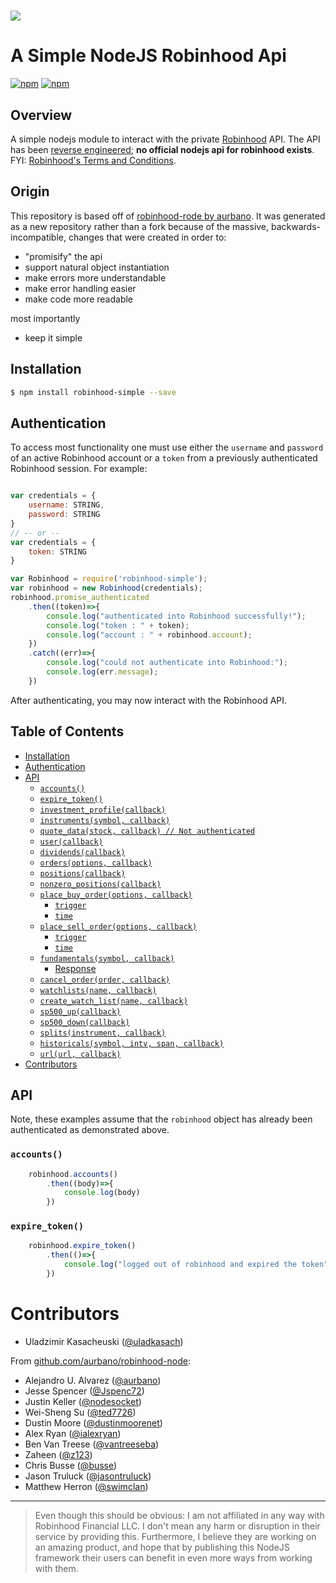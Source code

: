 <h1><img src="https://raw.githubusercontent.com/uladkasach/robinhood-simple-node/master/.github/robinhood-node.png"/></h1>


# A Simple NodeJS Robinhood Api


[![npm](https://img.shields.io/npm/v/robinhood-simple.svg?style=flat-square)](https://www.npmjs.com/package/robinhood-simple)
[![npm](https://img.shields.io/npm/dm/robinhood-simple.svg)](https://www.npmjs.com/package/robinhood-simple)

## Overview
A simple nodejs module to interact with the private [Robinhood](https://www.robinhood.com/) API. The API has been [reverse engineered](https://github.com/sanko/Robinhood); **no official nodejs api for robinhood exists**. FYI: [Robinhood's Terms and Conditions](https://brokerage-static.s3.amazonaws.com/assets/robinhood/legal/Robinhood%20Terms%20and%20Conditions.pdf).

## Origin
This repository is based off of [robinhood-rode by aurbano](https://github.com/aurbano/robinhood-node). It was generated as a new repository rather than a fork because of the massive, backwards-incompatible, changes that were created in order to:
- "promisify" the api
- support natural object instantiation
- make errors more understandable
- make error handling easier
- make code more readable

most importantly
- keep it simple



## Installation
```bash
$ npm install robinhood-simple --save
```

## Authentication

To access most functionality one must use either the `username` and `password` of an active Robinhood account or a `token` from a previously authenticated Robinhood session. For example:


```js

var credentials = {
    username: STRING,
    password: STRING
}
// -- or --
var credentials = {
    token: STRING
}

var Robinhood = require('robinhood-simple');
var robinhood = new Robinhood(credentials);
robinhood.promise_authenticated
    .then((token)=>{
        console.log("authenticated into Robinhood successfully!");
        console.log("token : " + token);
        console.log("account : " + robinhood.account);
    })
    .catch((err)=>{
        console.log("could not authenticate into Robinhood:");
        console.log(err.message);
    })

```

After authenticating, you may now interact with the Robinhood API.




## Table of Contents

<!-- toc -->
  * [Installation](#installation)
  * [Authentication](#authentication)
  * [API](#api)
    * [`accounts()`](#accounts)
    * [`expire_token()`](#expire_token)
    * [`investment_profile(callback)`](#investment_profilecallback)
    * [`instruments(symbol, callback)`](#instrumentssymbol-callback)
    * [`quote_data(stock, callback) // Not authenticated`](#quote-datastock-callback-not-authenticated)
    * [`user(callback)`](#usercallback)
    * [`dividends(callback)`](#dividendscallback)
    * [`orders(options, callback)`](#ordersoptions-callback)
    * [`positions(callback)`](#positionscallback)
    * [`nonzero_positions(callback)`](#nonzero_positionscallback)
    * [`place_buy_order(options, callback)`](#place-buy-orderoptions-callback)
      * [`trigger`](#trigger)
      * [`time`](#time)
    * [`place_sell_order(options, callback)`](#place-sell-orderoptions-callback)
      * [`trigger`](#trigger)
      * [`time`](#time)
    * [`fundamentals(symbol, callback)`](#fundamentalssymbol-callback)
      * [Response](#response)
    * [`cancel_order(order, callback)`](#cancel-orderorder-callback)
    * [`watchlists(name, callback)`](#watchlistsname-callback)
    * [`create_watch_list(name, callback)`](#create-watch-listname-callback)
    * [`sp500_up(callback)`](#sp500-upcallback)
    * [`sp500_down(callback)`](#sp500-downcallback)
    * [`splits(instrument, callback)`](#splitsinstrument-callback)
    * [`historicals(symbol, intv, span, callback)`](#historicalssymbol-intv-span-callback)
    * [`url(url, callback)`](#urlurl-callback)
* [Contributors](#contributors)

<!-- toc stop -->


## API

Note, these examples assume that the `robinhood` object has already been authenticated as demonstrated above.

### `accounts()`

```js
    robinhood.accounts()
        .then((body)=>{
            console.log(body)
        })
```

### `expire_token()`

```js
    robinhood.expire_token()
        .then(()=>{
            console.log("logged out of robinhood and expired the token")
        })
```

# Contributors


* Uladzimir Kasacheuski ([@uladkasach](https://github.com/uladkasach))

From [github.com/aurbano/robinhood-node](https://github.com/aurbano/robinhood-node):
* Alejandro U. Alvarez ([@aurbano](https://github.com/aurbano))
* Jesse Spencer ([@Jspenc72](https://github.com/jspenc72))
* Justin Keller ([@nodesocket](https://github.com/nodesocket))
* Wei-Sheng Su ([@ted7726](https://github.com/ted7726))
* Dustin Moore ([@dustinmoorenet](https://github.com/dustinmoorenet))
* Alex Ryan ([@ialexryan](https://github.com/ialexryan))
* Ben Van Treese ([@vantreeseba](https://github.com/vantreeseba))
* Zaheen ([@z123](https://github.com/z123))
* Chris Busse ([@busse](https://github.com/busse))
* Jason Truluck ([@jasontruluck](https://github.com/jasontruluck))
* Matthew Herron ([@swimclan](https://github.com/swimclan))

------------------

>Even though this should be obvious: I am not affiliated in any way with Robinhood Financial LLC. I don't mean any harm or disruption in their service by providing this. Furthermore, I believe they are working on an amazing product, and hope that by publishing this NodeJS framework their users can benefit in even more ways from working with them.
